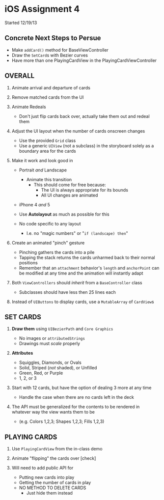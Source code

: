 iOS Assignment 4
================

Started 12/19/13

Concrete Next Steps to Persue
-----------------------------
* Make `addCard()` method for BaseViewController
* Draw the `SetCard`s with Bezier curves
* Have more than one PlayingCardView in the PlayingCardViewController

OVERALL
-------
1. Animate arrival and departure of cards

2. Remove matched cards from the UI

3. Animate Redeals
    * Don't just flip cards back over, actually take them out and redeal them

4. Adjust the UI layout when the number of cards onscreen changes
    * Use the provided `Grid` class
    * Use a generic `UIView` (not a subclass) in the storyboard solely as a
      boundary area for the cards

5. Make it work and look good in
    * Portrait *and* Landscape
        * Animate this transition
            * This should come for free because:
                * The UI is always appropriate for its bounds
                * All UI changes are animated


    * iPhone 4 *and* 5
    * Use **Autolayout** as much as possible for this
    * No code specific to any layout
        * I.e. no "magic numbers" or "`if (landscape) then`"

6. Create an animated "pinch" gesture
    * Pinching gathers the cards into a pile
    * Tapping the stack returns the cards unharmed back to their normal positions
    * Remember that an `attachment` behavior's `length` and `anchorPoint` can be
      modified at any time and the animation will instantly adapt

7. Both `ViewControllers` should *inherit* from a `BaseController` class
    * Subclasses should have less then 25 lines each

8. Instead of `UIButtons` to display cards, use a `MutableArray` of `CardView`s



SET CARDS
---------
1. **Draw them** using `UIBezierPath` and `Core Graphics`
    * No images or `attributedStrings`
    * Drawings must *scale* properly

2. **Attributes**
    * Squiggles, Diamonds, or Ovals
    * Solid, Striped (*not* shaded), or Unfilled
    * Green, Red, or Purple
    * 1, 2, or 3

3. Start with 12 cards, but have the option of dealing 3 more at any time
    * Handle the case when there are no cards left in the deck

4. The API must be generalized for the contents to be rendered in whatever way
   the view wants them to be
    * (e.g. Colors 1,2,3; Shapes 1,2,3; Fills 1,2,3)


PLAYING CARDS
-------------
1. Use `PlayingCardView` from the in-class demo

2. Animate "flipping" the cards over [check]

3. Will need to add public API for
    * Putting new cards into play
    * Getting the number of cards in play
    * NO METHOD TO DELETE CARDS
        * Just hide them instead

